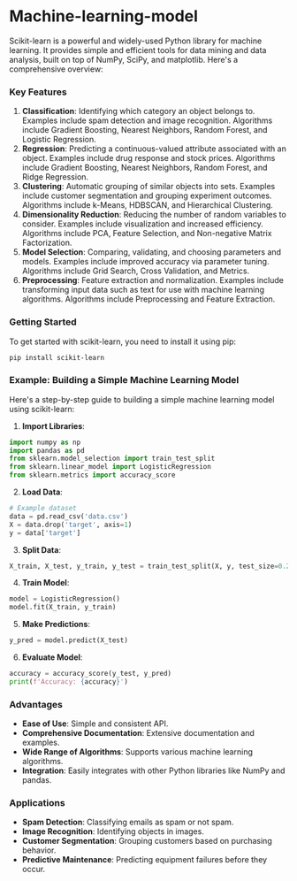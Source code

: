 # Machine-learning-model

Scikit-learn is a powerful and widely-used Python library for machine learning. It provides simple and efficient tools for data mining and data analysis, built on top of NumPy, SciPy, and matplotlib. Here's a comprehensive overview:

### Key Features
1. **Classification**: Identifying which category an object belongs to. Examples include spam detection and image recognition. Algorithms include Gradient Boosting, Nearest Neighbors, Random Forest, and Logistic Regression.
2. **Regression**: Predicting a continuous-valued attribute associated with an object. Examples include drug response and stock prices. Algorithms include Gradient Boosting, Nearest Neighbors, Random Forest, and Ridge Regression.
3. **Clustering**: Automatic grouping of similar objects into sets. Examples include customer segmentation and grouping experiment outcomes. Algorithms include k-Means, HDBSCAN, and Hierarchical Clustering.
4. **Dimensionality Reduction**: Reducing the number of random variables to consider. Examples include visualization and increased efficiency. Algorithms include PCA, Feature Selection, and Non-negative Matrix Factorization.
5. **Model Selection**: Comparing, validating, and choosing parameters and models. Examples include improved accuracy via parameter tuning. Algorithms include Grid Search, Cross Validation, and Metrics.
6. **Preprocessing**: Feature extraction and normalization. Examples include transforming input data such as text for use with machine learning algorithms. Algorithms include Preprocessing and Feature Extraction.

### Getting Started
To get started with scikit-learn, you need to install it using pip:
```sh
pip install scikit-learn
```

### Example: Building a Simple Machine Learning Model
Here's a step-by-step guide to building a simple machine learning model using scikit-learn:

1. **Import Libraries**:
```python
import numpy as np
import pandas as pd
from sklearn.model_selection import train_test_split
from sklearn.linear_model import LogisticRegression
from sklearn.metrics import accuracy_score
```

2. **Load Data**:
```python
# Example dataset
data = pd.read_csv('data.csv')
X = data.drop('target', axis=1)
y = data['target']
```

3. **Split Data**:
```python
X_train, X_test, y_train, y_test = train_test_split(X, y, test_size=0.2, random_state=42)
```

4. **Train Model**:
```python
model = LogisticRegression()
model.fit(X_train, y_train)
```

5. **Make Predictions**:
```python
y_pred = model.predict(X_test)
```

6. **Evaluate Model**:
```python
accuracy = accuracy_score(y_test, y_pred)
print(f'Accuracy: {accuracy}')
```

### Advantages
- **Ease of Use**: Simple and consistent API.
- **Comprehensive Documentation**: Extensive documentation and examples.
- **Wide Range of Algorithms**: Supports various machine learning algorithms.
- **Integration**: Easily integrates with other Python libraries like NumPy and pandas.

### Applications
- **Spam Detection**: Classifying emails as spam or not spam.
- **Image Recognition**: Identifying objects in images.
- **Customer Segmentation**: Grouping customers based on purchasing behavior.
- **Predictive Maintenance**: Predicting equipment failures before they occur.

